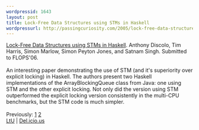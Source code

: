 ```yaml
--- 
wordpressid: 1643
layout: post
title: Lock-Free Data Structures using STMs in Haskell
wordpressurl: http://passingcuriosity.com/2005/lock-free-data-structures-using-stms-in-haskell/
---
```

<a class="title" href="http://research.microsoft.com/%7Esimonpj/papers/stm/lock-free.htm">Lock-Free Data Structures using STMs in Haskell</a>. Anthony Discolo, Tim Harris, Simon Marlow, Simon Peyton Jones, and Satnam Singh. Submitted to FLOPS'06.<br /><br />An interesting paper demonstrating the use of STM (and it's superiority over explicit locking) in Haskell. The authors present two Haskell implementations of the ArrayBlockingQueue class from Java: one using STM and the other explicit locking. Not only did the version using STM outperformed the explicit locking version consistently in the multi-CPU benchmarks, but the STM code is <emph>much</emph> simpler.<br /><br />Previously: <a href="http://troacss.blogspot.com/2005/01/composable-memory-transactions.html">1</a> <a href="http://troacss.blogspot.com/2005/01/more-on-composable-memory-transactions.html">2</a><br /><a href="http://lambda-the-ultimate.org/node/view/1151">LtU</a> | <a href="http://del.icio.us/url/a901a1a4275c9867e3f39986ef16e648">Del.icio.us</a>
